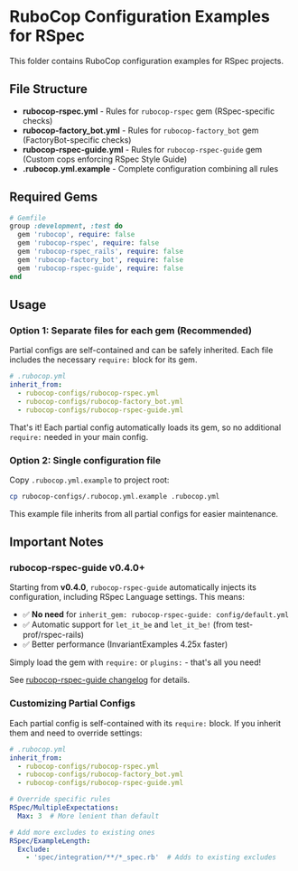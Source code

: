 # RuboCop Configuration Examples for RSpec

This folder contains RuboCop configuration examples for RSpec projects.

## File Structure

- **rubocop-rspec.yml** - Rules for `rubocop-rspec` gem (RSpec-specific checks)
- **rubocop-factory_bot.yml** - Rules for `rubocop-factory_bot` gem (FactoryBot-specific checks)
- **rubocop-rspec-guide.yml** - Rules for `rubocop-rspec-guide` gem (Custom cops enforcing RSpec Style Guide)
- **.rubocop.yml.example** - Complete configuration combining all rules

## Required Gems

```ruby
# Gemfile
group :development, :test do
  gem 'rubocop', require: false
  gem 'rubocop-rspec', require: false
  gem 'rubocop-rspec_rails', require: false
  gem 'rubocop-factory_bot', require: false
  gem 'rubocop-rspec-guide', require: false
end
```

## Usage

### Option 1: Separate files for each gem (Recommended)

Partial configs are self-contained and can be safely inherited. Each file includes the necessary `require:` block for its gem.

```yaml
# .rubocop.yml
inherit_from:
  - rubocop-configs/rubocop-rspec.yml
  - rubocop-configs/rubocop-factory_bot.yml
  - rubocop-configs/rubocop-rspec-guide.yml
```

That's it! Each partial config automatically loads its gem, so no additional `require:` needed in your main config.

### Option 2: Single configuration file

Copy `.rubocop.yml.example` to project root:

```bash
cp rubocop-configs/.rubocop.yml.example .rubocop.yml
```

This example file inherits from all partial configs for easier maintenance.

## Important Notes

### rubocop-rspec-guide v0.4.0+

Starting from **v0.4.0**, `rubocop-rspec-guide` automatically injects its configuration, including RSpec Language settings. This means:

- ✅ **No need** for `inherit_gem: rubocop-rspec-guide: config/default.yml`
- ✅ Automatic support for `let_it_be` and `let_it_be!` (from test-prof/rspec-rails)
- ✅ Better performance (InvariantExamples 4.25x faster)

Simply load the gem with `require:` or `plugins:` - that's all you need!

See [rubocop-rspec-guide changelog](https://github.com/rspec-guide/rubocop-rspec-guide/blob/main/CHANGELOG.md) for details.

### Customizing Partial Configs

Each partial config is self-contained with its `require:` block. If you inherit them and need to override settings:

```yaml
# .rubocop.yml
inherit_from:
  - rubocop-configs/rubocop-rspec.yml
  - rubocop-configs/rubocop-factory_bot.yml
  - rubocop-configs/rubocop-rspec-guide.yml

# Override specific rules
RSpec/MultipleExpectations:
  Max: 3  # More lenient than default

# Add more excludes to existing ones
RSpec/ExampleLength:
  Exclude:
    - 'spec/integration/**/*_spec.rb'  # Adds to existing excludes
```
